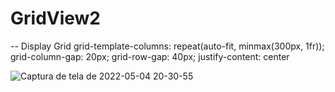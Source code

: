 # GridView2
-- Display Grid
 grid-template-columns: repeat(auto-fit, minmax(300px, 1fr));
    grid-column-gap: 20px;
    grid-row-gap: 40px;
    justify-content: center
 
 ![Captura de tela de 2022-05-04 20-30-55](https://user-images.githubusercontent.com/53490825/166841637-23c31d96-1673-4138-8396-59bd1e1c1f70.png)
